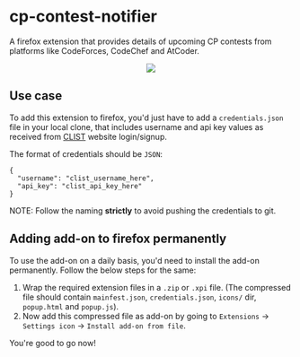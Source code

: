 # cp-contest-notifier
A firefox extension that provides details of upcoming CP contests from platforms like CodeForces, CodeChef and AtCoder.

<p align="center">
  <img src="https://user-images.githubusercontent.com/55916430/123145777-cd46cd00-d47a-11eb-9ad5-f93736ed41bf.png">
</p>


## Use case
To add this extension to firefox, you'd just have to add a `credentials.json` file in your local clone, that includes username and api key values as received from [CLIST](https://clist.by) website login/signup.

The format of credentials should be `JSON`:

```code
{
  "username": "clist_username_here",
  "api_key": "clist_api_key_here"
}
```

NOTE: Follow the naming **strictly** to avoid pushing the credentials to git.

## Adding add-on to firefox permanently

To use the add-on on a daily basis, you'd need to install the add-on permanently. Follow the below steps for the same:

1. Wrap the required extension files in a `.zip` or `.xpi` file. (The compressed file should contain `mainfest.json`, `credentials.json`, `icons/` dir, `popup.html` and `popup.js`).
2. Now add this compressed file as add-on by going to `Extensions` -> `Settings icon` -> `Install add-on from file`.

You're good to go now!
